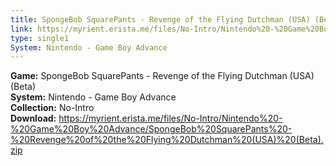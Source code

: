 ```yaml
---
title: SpongeBob SquarePants - Revenge of the Flying Dutchman (USA) (Beta)
link: https://myrient.erista.me/files/No-Intro/Nintendo%20-%20Game%20Boy%20Advance/SpongeBob%20SquarePants%20-%20Revenge%20of%20the%20Flying%20Dutchman%20(USA)%20(Beta).zip
type: single1
System: Nintendo - Game Boy Advance
---
```

<b>Game:</b> SpongeBob SquarePants - Revenge of the Flying Dutchman (USA) (Beta)<br>
<b>System:</b> Nintendo - Game Boy Advance<br>
<b>Collection:</b> No-Intro<br>
<b>Download:</b> https://myrient.erista.me/files/No-Intro/Nintendo%20-%20Game%20Boy%20Advance/SpongeBob%20SquarePants%20-%20Revenge%20of%20the%20Flying%20Dutchman%20(USA)%20(Beta).zip